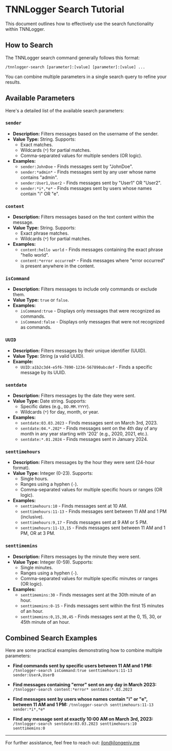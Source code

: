 # TNNLogger Search Tutorial

This document outlines how to effectively use the search functionality within TNNLogger.

## How to Search

The TNNLogger search command generally follows this format:

`/tnnlogger-search [parameter]:[value] [parameter]:[value] ...`

You can combine multiple parameters in a single search query to refine your results.

## Available Parameters

Here's a detailed list of the available search parameters:

### `sender`

* **Description:** Filters messages based on the username of the sender.
* **Value Type:** String. Supports:
    * Exact matches.
    * Wildcards (`*`) for partial matches.
    * Comma-separated values for multiple senders (OR logic).
* **Examples:**
    * `sender:JohnDoe` - Finds messages sent by "JohnDoe".
    * `sender:*admin*` - Finds messages sent by any user whose name contains "admin".
    * `sender:User1,User2` - Finds messages sent by "User1" OR "User2".
    * `sender:*i*,*e*` - Finds messages sent by users whose names contain "i" OR "e".

### `content`

* **Description:** Filters messages based on the text content within the message.
* **Value Type:** String. Supports:
    * Exact phrase matches.
    * Wildcards (`*`) for partial matches.
* **Examples:**
    * `content:hello world` - Finds messages containing the exact phrase "hello world".
    * `content:*error occurred*` - Finds messages where "error occurred" is present anywhere in the content.

### `isCommand`

* **Description:** Filters messages to include only commands or exclude them.
* **Value Type:** `true` or `false`.
* **Examples:**
    * `isCommand:true` - Displays only messages that were recognized as commands.
    * `isCommand:false` - Displays only messages that were not recognized as commands.

### `UUID`

* **Description:** Filters messages by their unique identifier (UUID).
* **Value Type:** String (a valid UUID).
* **Example:**
    * `UUID:a1b2c3d4-e5f6-7890-1234-567890abcdef` - Finds a specific message by its UUID.

### `sentdate`

* **Description:** Filters messages by the date they were sent.
* **Value Type:** Date string. Supports:
    * Specific dates (e.g., `DD.MM.YYYY`).
    * Wildcards (`*`) for day, month, or year.
* **Examples:**
    * `sentdate:03.03.2023` - Finds messages sent on March 3rd, 2023.
    * `sentdate:04.*.202*` - Finds messages sent on the 4th day of any month in any year starting with '202' (e.g., 2020, 2021, etc.).
    * `sentdate:*.01.2024` - Finds messages sent in January 2024.

### `senttimehours`

* **Description:** Filters messages by the hour they were sent (24-hour format).
* **Value Type:** Integer (0-23). Supports:
    * Single hours.
    * Ranges using a hyphen (`-`).
    * Comma-separated values for multiple specific hours or ranges (OR logic).
* **Examples:**
    * `senttimehours:10` - Finds messages sent at 10 AM.
    * `senttimehours:11-13` - Finds messages sent between 11 AM and 1 PM (inclusive).
    * `senttimehours:9,17` - Finds messages sent at 9 AM or 5 PM.
    * `senttimehours:11-13,15` - Finds messages sent between 11 AM and 1 PM, OR at 3 PM.

### `senttimemins`

* **Description:** Filters messages by the minute they were sent.
* **Value Type:** Integer (0-59). Supports:
    * Single minutes.
    * Ranges using a hyphen (`-`).
    * Comma-separated values for multiple specific minutes or ranges (OR logic).
* **Examples:**
    * `senttimemins:30` - Finds messages sent at the 30th minute of an hour.
    * `senttimemins:0-15` - Finds messages sent within the first 15 minutes of an hour.
    * `senttimemins:0,15,30,45` - Finds messages sent at the 0, 15, 30, or 45th minute of an hour.

## Combined Search Examples

Here are some practical examples demonstrating how to combine multiple parameters:

* **Find commands sent by specific users between 11 AM and 1 PM:**
    `/tnnlogger-search isCommand:true senttimehours:11-13 sender:UserA,UserB`

* **Find messages containing "error" sent on any day in March 2023:**
    `/tnnlogger-search content:*error* sentdate:*.03.2023`

* **Find messages sent by users whose names contain "i" or "e", between 11 AM and 1 PM:**
    `/tnnlogger-search senttimehours:11-13 sender:*i*,*e*`

* **Find any message sent at exactly 10:00 AM on March 3rd, 2023:**
    `/tnnlogger-search sentdate:03.03.2023 senttimehours:10 senttimemins:0`

---

For further assistance, feel free to reach out: ilon@ilongeniy.me